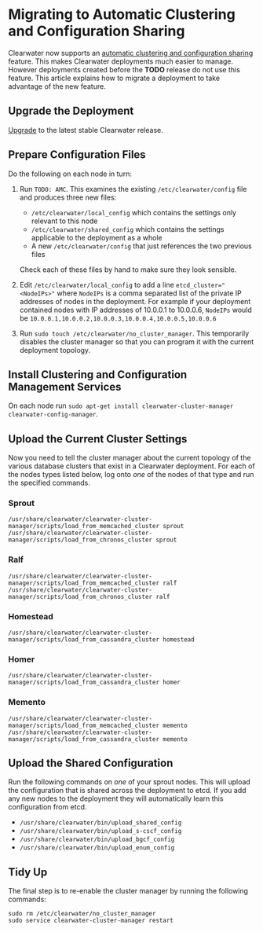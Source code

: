 # Migrating to Automatic Clustering and Configuration Sharing

Clearwater now supports an [automatic clustering and configuration sharing](Automatic_Clustering_Config_Sharing) feature. This makes Clearwater deployments much easier to manage. However deployments created before the **TODO** release do not use this feature. This article explains how to migrate a deployment to take advantage of the new feature.

## Upgrade the Deployment

[Upgrade](Upgrading_a_Clearwater_deployment) to the latest stable Clearwater release.

## Prepare Configuration Files

Do the following on each node in turn:

1.  Run `TODO: AMC`. This examines the existing `/etc/clearwater/config` file and produces three new files:

    * `/etc/clearwater/local_config` which contains the settings only relevant to this node
    * `/etc/clearwater/shared_config` which contains the settings applicable to the deployment as a whole
    * A new `/etc/clearwater/config` that just references the two previous files

    Check each of these files by hand to make sure they look sensible.

2.  Edit `/etc/clearwater/local_config` to add a line `etcd_cluster="<NodeIPs>"` where `NodeIPs` is a comma separated list of the private IP addresses of nodes in the deployment. For example if your deployment contained nodes with IP addresses of 10.0.0.1 to 10.0.0.6, `NodeIPs` would be `10.0.0.1,10.0.0.2,10.0.0.3,10.0.0.4,10.0.0.5,10.0.0.6`

3.  Run `sudo touch /etc/clearwater/no_cluster_manager`. This temporarily disables the cluster manager so that you can program it with the current deployment topology.

## Install Clustering and Configuration Management Services

On each node run `sudo apt-get install clearwater-cluster-manager clearwater-config-manager`.

## Upload the Current Cluster Settings

Now you need to tell the cluster manager about the current topology of the various database clusters that exist in a Clearwater deployment. For each of the nodes types listed below, log onto *one* of the nodes of that type and run the specified commands.

### Sprout

    /usr/share/clearwater/clearwater-cluster-manager/scripts/load_from_memcached_cluster sprout
    /usr/share/clearwater/clearwater-cluster-manager/scripts/load_from_chronos_cluster sprout

### Ralf

    /usr/share/clearwater/clearwater-cluster-manager/scripts/load_from_memcached_cluster ralf
    /usr/share/clearwater/clearwater-cluster-manager/scripts/load_from_chronos_cluster ralf

### Homestead

    /usr/share/clearwater/clearwater-cluster-manager/scripts/load_from_cassandra_cluster homestead

### Homer

    /usr/share/clearwater/clearwater-cluster-manager/scripts/load_from_cassandra_cluster homer

### Memento

    /usr/share/clearwater/clearwater-cluster-manager/scripts/load_from_memcached_cluster memento
    /usr/share/clearwater/clearwater-cluster-manager/scripts/load_from_cassandra_cluster memento


## Upload the Shared Configuration

Run the following commands on *one* of your sprout nodes. This will upload the configuration that is shared across the deployment to etcd. If you add any new nodes to the deployment they will automatically learn this configuration from etcd.

* `/usr/share/clearwater/bin/upload_shared_config`
* `/usr/share/clearwater/bin/upload_s-cscf_config`
* `/usr/share/clearwater/bin/upload_bgcf_config`
* `/usr/share/clearwater/bin/upload_enum_config`

## Tidy Up

The final step is to re-enable the cluster manager by running the following commands:

    sudo rm /etc/clearwater/no_cluster_manager
    sudo service clearwater-cluster-manager restart
